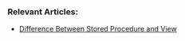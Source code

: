 ### Relevant Articles:
- [Difference Between Stored Procedure and View](https://www.baeldung.com/sql/stored-procedure-vs-view)